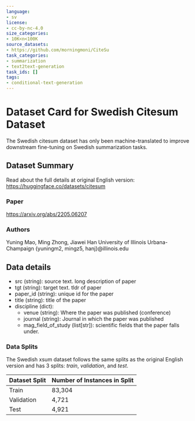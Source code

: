 ```yaml
---
language:
- sv
license:
- cc-by-nc-4.0
size_categories:
- 10K<n<100K
source_datasets:
- https://github.com/morningmoni/CiteSu
task_categories:
- summarization
- text2text-generation
task_ids: []
tags:
- conditional-text-generation
---
```


# Dataset Card for Swedish Citesum Dataset
The Swedish citesum dataset has only been machine-translated to improve downstream fine-tuning on Swedish summarization tasks.

## Dataset Summary
Read about the full details at original English version: https://huggingface.co/datasets/citesum

### Paper
https://arxiv.org/abs/2205.06207

### Authors
Yuning Mao, Ming Zhong, Jiawei Han
University of Illinois Urbana-Champaign
{yuningm2, mingz5, hanj}@illinois.edu

## Data details
- src (string): source text. long description of paper
- tgt (string): target text. tldr of paper
- paper_id (string): unique id for the paper
- title (string): title of the paper
- discipline (dict): 
  - venue (string): Where the paper was published (conference)
  - journal (string): Journal in which the paper was published
  - mag_field_of_study (list[str]): scientific fields that the paper falls under.


### Data Splits
The Swedish xsum dataset follows the same splits as the original English version and has 3 splits: _train_, _validation_, and _test_.

| Dataset Split | Number of Instances in Split                |
| ------------- | ------------------------------------------- |
| Train         | 83,304                                   |
| Validation    | 4,721                                      |
| Test          | 4,921                                     |
